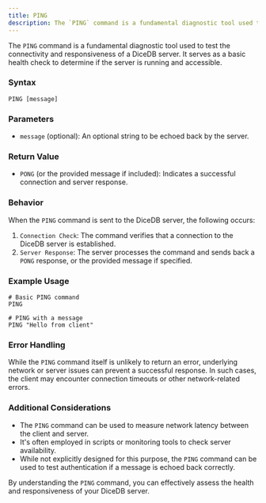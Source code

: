 ```yaml
---
title: PING
description: The `PING` command is a fundamental diagnostic tool used to test the connectivity and responsiveness of a DiceDB server. It serves as a basic health check to determine if the server is running and accessible.
---
```


The `PING` command is a fundamental diagnostic tool used to test the connectivity and responsiveness of a DiceDB server. It serves as a basic health check to determine if the server is running and accessible.

### Syntax
```
PING [message]
```

### Parameters
* `message` (optional): An optional string to be echoed back by the server.

### Return Value
* `PONG` (or the provided message if included): Indicates a successful connection and server response.

### Behavior
When the `PING` command is sent to the DiceDB server, the following occurs:

1. `Connection Check`: The command verifies that a connection to the DiceDB server is established.
2. `Server Response`: The server processes the command and sends back a `PONG` response, or the provided message if specified.

### Example Usage

```
# Basic PING command
PING

# PING with a message
PING "Hello from client"
```

### Error Handling

While the `PING` command itself is unlikely to return an error, underlying network or server issues can prevent a successful response. In such cases, the client may encounter connection timeouts or other network-related errors.

### Additional Considerations

* The `PING` command can be used to measure network latency between the client and server.
* It's often employed in scripts or monitoring tools to check server availability.
* While not explicitly designed for this purpose, the `PING` command can be used to test authentication if a message is echoed back correctly.

By understanding the `PING` command, you can effectively assess the health and responsiveness of your DiceDB server.
